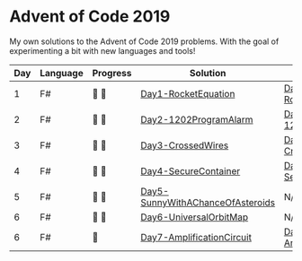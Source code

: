 # Advent of Code 2019

My own solutions to the Advent of Code 2019 problems.
With the goal of experimenting a bit with new languages and tools!

| Day | Language | Progress        | Solution | Test |
| --- | -------- | --------        | -------- | ---- |
|  1  | F#       | :star2: :star2: | [Day1-RocketEquation](https://github.com/Lerke/AdventOfCode2019/tree/master/Day1-RocketEquation) | [Day1-RocketEquation.Tests](https://github.com/Lerke/AdventOfCode2019/tree/master/Day1-RocketEquation.Tests) |
|  2  | F#       | :star2: :star2: | [Day2-1202ProgramAlarm](https://github.com/Lerke/AdventOfCode2019/tree/master/Day2-1202ProgramAlarm)       | [Day2-1202ProgramAlarm.Tests](https://github.com/Lerke/AdventOfCode2019/tree/master/Day2-1202ProgramAlarm.Tests)   |
|  3  | F#       | :star2: :star2: | [Day3-CrossedWires](https://github.com/Lerke/AdventOfCode2019/tree/master/Day3-CrossedWires)       | [Day3-CrossedWires.Tests](https://github.com/Lerke/AdventOfCode2019/tree/master/Day3-CrossedWires.Tests)   |
|  4  | F#       | :star2: :star2: | [Day4-SecureContainer](https://github.com/Lerke/AdventOfCode2019/tree/master/Day4-SecureContainer) | [Day4-SecureContainer.Tests](https://github.com/Lerke/AdventOfCode2019/tree/master/Day4-SecureContainer.Tests) |
|  5  | F#       | :star2: :star2: | [Day5-SunnyWithAChanceOfAsteroids](https://github.com/Lerke/AdventOfCode2019/tree/master/Day5-SunnyWithAChanceOfAsteroids) | N/A |
|  6  | F#       | :star2: :star2: | [Day6-UniversalOrbitMap](https://github.com/Lerke/AdventOfCode2019/tree/master/Day6-UniversalOrbitMap) | N/A |
|  6  | F#       | :star2: | [Day7-AmplificationCircuit](https://github.com/Lerke/AdventOfCode2019/tree/master/Day7-AmplificationCircuit) | [Day7-AmplificationCircuit.Tests](https://github.com/Lerke/AdventOfCode2019/tree/master/Day7-AmplificationCircuit.Tests) |
